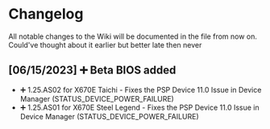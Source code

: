 # Changelog
All notable changes to the Wiki will be documented in the file from now on.
Could've thought about it earlier but better late then never

## [06/15/2023] ➕ Beta BIOS added

- ➕ 1.25.AS02 for X670E Taichi - Fixes the PSP Device 11.0 Issue in Device Manager (STATUS_DEVICE_POWER_FAILURE)
- ➕ 1.25.AS01 for X670E Steel Legend - Fixes the PSP Device 11.0 Issue in Device Manager (STATUS_DEVICE_POWER_FAILURE)